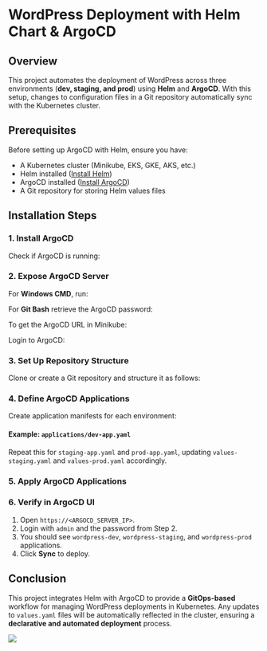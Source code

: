 # WordPress Deployment with Helm Chart & ArgoCD

## Overview

This project automates the deployment of WordPress across three environments (**dev, staging, and prod**) using **Helm** and **ArgoCD**. With this setup, changes to configuration files in a Git repository automatically sync with the Kubernetes cluster.

## Prerequisites

Before setting up ArgoCD with Helm, ensure you have:

- A Kubernetes cluster (Minikube, EKS, GKE, AKS, etc.)
- Helm installed ([Install Helm](https://helm.sh/docs/intro/install/))
- ArgoCD installed ([Install ArgoCD](https://argo-cd.readthedocs.io/en/stable/getting_started/))
- A Git repository for storing Helm values files

## Installation Steps

### 1. Install ArgoCD

Check if ArgoCD is running:

### 2. Expose ArgoCD Server

For **Windows CMD**, run:

For **Git Bash** retrieve the ArgoCD password:

To get the ArgoCD URL in Minikube:

Login to ArgoCD:

### 3. Set Up Repository Structure

Clone or create a Git repository and structure it as follows:

### 4. Define ArgoCD Applications

Create application manifests for each environment:

#### Example: `applications/dev-app.yaml`

Repeat this for `staging-app.yaml` and `prod-app.yaml`, updating `values-staging.yaml` and `values-prod.yaml` accordingly.

### 5. Apply ArgoCD Applications

### 6. Verify in ArgoCD UI

1. Open `https://<ARGOCD_SERVER_IP>`.
2. Login with `admin` and the password from Step 2.
3. You should see `wordpress-dev`, `wordpress-staging`, and `wordpress-prod` applications.
4. Click **Sync** to deploy.

## Conclusion

This project integrates Helm with ArgoCD to provide a **GitOps-based** workflow for managing WordPress deployments in Kubernetes. Any updates to `values.yaml` files will be automatically reflected in the cluster, ensuring a **declarative and automated deployment** process.


![](https://github.com/user-attachments/assets/3b7efba4-cafa-4c95-a5c8-59fdc0b46abe)


